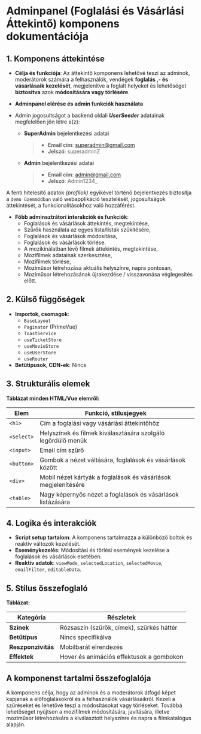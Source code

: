 # **Adminpanel (Foglalási és Vásárlási Áttekintő) komponens dokumentációja**

## **1. Komponens áttekintése**
- **Célja és funkciója**: Az áttekintő komponens lehetővé teszi az adminok, moderátorok számára a felhasználók, vendégek **foglalás ,- és vásárlásaik** **kezelését**, megjelenítve a foglalt helyeket és lehetőséget **biztosítva** azok **módosítására vagy törlésére**.

- **Adminpanel elérése és admin funkciók használata**
- Admin jogosultságot a backend oldali ***UserSeeder*** adatainak megfelelően jön létre a(z):
  
  - **SuperAdmin** bejelentkezési adatai
    > - **Email cím**: superadmin@gmail.com
    > - **Jelszó**: superadminZ
  
  - **Admin** bejelentkezési adatai
    > - **Email cím**: admin@gmail.com
    > - **Jelszó**: Admin1234_

A fenti hitelesítő adatok *(profilok)* egyikével történő bejelentkezés biztosítja a `demo üzemmódban` való webapplikáció tesztelését, jogosultságok áttekintését, a funkcionalitásokhoz való hozzáférést.

- **Főbb adminsztrátori interakciók és funkciók**:
  - Foglalások és vásárlások áttekintés, megtekintése,
  - Szűrők használata az egyes lista/listák szűkítésére,
  - Foglalások és vásárlások módosítása,
  - Foglalások és vásárlások törlése.
  - A mozikínálatban lévő filmek áttekintés, megtekintése,
  - Mozifilmek adatainak szerkesztése,
  - Mozifilmek törlése,
  - Moziműsor létrehozása aktuális helyszínre, napra pontosan,
  - Moziműsor létrehozásának újrakezdése / visszavonása véglegesítés előtt.

## **2. Külső függőségek**
- **Importok, csomagok**:
  - `BaseLayout`
  - `Paginator` (PrimeVue)
  - `ToastService`
  - `useTicketStore`
  - `useMovieStore`
  - `useUserStore`
  - `useRouter`
- **Betűtípusok, CDN-ek**: Nincs

## **3. Strukturális elemek**
**Táblázat minden HTML/Vue elemről:**

| **Elem**   | **Funkció, stílusjegyek**                                      |
| ---------- | -------------------------------------------------------------- |
| `<h1>`     | Cím a foglalási vagy vásárlási áttekintőhöz                    |
| `<select>` | Helyszínek és filmek kiválasztására szolgáló legördülő menük   |
| `<input>`  | Email cím szűrő                                                |
| `<button>` | Gombok a nézet váltására, foglalások és vásárlások között      |
| `<div>`    | Mobil nézet kártyák a foglalások és vásárlások megjelenítésére |
| `<table>`  | Nagy képernyős nézet a foglalások és vásárlások listázására    |

## **4. Logika és interakciók**
- **Script setup tartalom**: A komponens tartalmazza a különböző boltok és reaktív változók kezelését.
- **Eseménykezelés**: Módosítási és törlési események kezelése a foglalások és vásárlások esetében.
- **Reaktív adatok**: `viewMode`, `selectedLocation`, `selectedMovie`, `emailFilter`, `editableData`.

## **5. Stílus összefoglaló**
**Táblázat:**

| **Kategória**      | **Részletek**                             |
| ------------------ | ----------------------------------------- |
| **Színek**         | Rózsaszín (szűrők, címek), szürkés háttér |
| **Betűtípus**      | Nincs specifikálva                        |
| **Reszponzivitás** | Mobilbarát elrendezés                     |
| **Effektek**       | Hover és animációs effektusok a gombokon  |

## **A komponenst tartalmi összefoglalója**
A komponens célja, hogy az adminok és a moderátorok átfogó képet kapjanak a előfoglalásokról és a felhasználók vásárlásaikról. Kezeli a szűréseket és lehetővé teszi a módosításokat vagy törléseket. Továbbá lehetőséget nyújtson a mozifilmek módosítására, javítására, illetve moziműsor létrehozására a kiválasztott helyszínre és napra a filmkatalógus alapján.